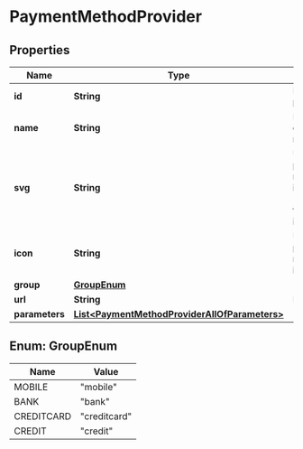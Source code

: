 

# PaymentMethodProvider


## Properties

| Name | Type | Description | Notes |
|------------ | ------------- | ------------- | -------------|
|**id** | **String** | ID of the provider |  |
|**name** | **String** | Display name of the payment method |  |
|**svg** | **String** | URL to payment method SVG icon (recommended to be used instead if PNG) |  |
|**icon** | **String** | URL to payment method PNG icon |  |
|**group** | [**GroupEnum**](#GroupEnum) |  |  |
|**url** | **String** | Form action url |  |
|**parameters** | [**List&lt;PaymentMethodProviderAllOfParameters&gt;**](PaymentMethodProviderAllOfParameters.md) |  |  |



## Enum: GroupEnum

| Name | Value |
|---- | -----|
| MOBILE | &quot;mobile&quot; |
| BANK | &quot;bank&quot; |
| CREDITCARD | &quot;creditcard&quot; |
| CREDIT | &quot;credit&quot; |



